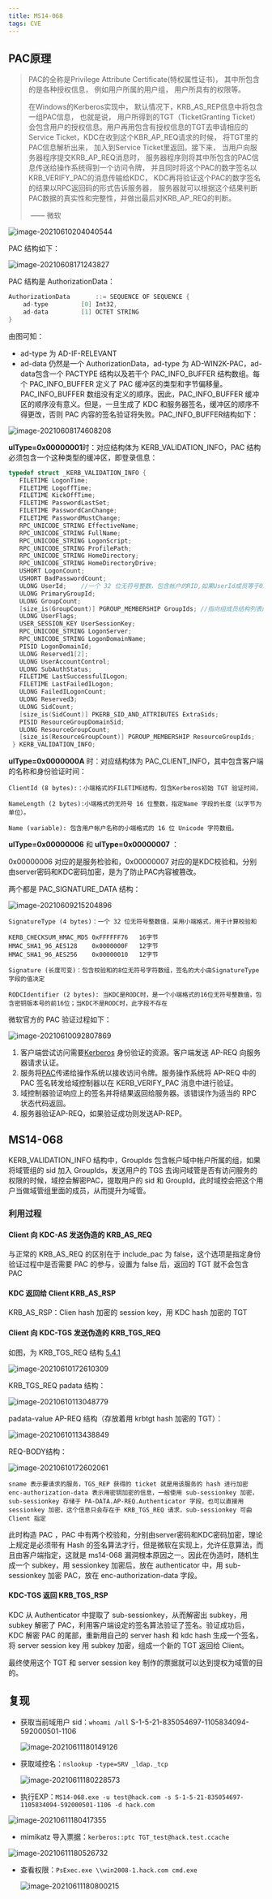 ```yaml
---
title: MS14-068
tags: CVE
---
```


## PAC原理

> PAC的全称是Privilege Attribute Certificate(特权属性证书)， 其中所包含的是各种授权信息， 例如用户所属的用户组， 用户所具有的权限等。
>
> 在Windows的Kerberos实现中， 默认情况下，KRB_AS_REP信息中将包含一组PAC信息， 也就是说， 用户所得到的TGT（TicketGranting Ticket）会包含用户的授权信息。用户再用包含有授权信息的TGT去申请相应的Service Ticket，KDC在收到这个KBR_AP_REQ请求的时候， 将TGT里的PAC信息解析出来， 加入到Service Ticket里返回。接下来， 当用户向服务器程序提交KRB_AP_REQ消息时， 服务器程序则将其中所包含的PAC信息传送给操作系统得到一个访问令牌， 并且同时将这个PAC的数字签名以KRB_VERIFY_PAC的消息传输给KDC， KDC再将验证这个PAC的数字签名的结果以RPC返回码的形式告诉服务器， 服务器就可以根据这个结果判断PAC数据的真实性和完整性，并做出最后对KRB_AP_REQ的判断。
>
> ​																																						                                                 				 —— 微软



![image-20210610204040544](https://gitee.com/tboom_is_here/pic/raw/master/img/image-20210610204040544.png)

PAC 结构如下：

![image-20210608171243827](https://gitee.com/tboom_is_here/pic/raw/master/img/image-20210608171243827.png)

PAC 结构是 AuthorizationData：

```c
AuthorizationData       ::= SEQUENCE OF SEQUENCE {
    ad-type         [0] Int32,
    ad-data         [1] OCTET STRING
}
```

由图可知：

+ ad-type 为 AD-IF-RELEVANT
+ ad-data 仍然是一个 AuthorizationData，ad-type 为 AD-WIN2K-PAC，ad-data包含一个 PACTYPE 结构以及若干个 PAC_INFO_BUFFER 结构数组。每个 PAC_INFO_BUFFER 定义了 PAC 缓冲区的类型和字节偏移量。PAC_INFO_BUFFER 数组没有定义的顺序。因此，PAC_INFO_BUFFER 缓冲区的顺序没有意义。但是，一旦生成了 KDC 和服务器签名，缓冲区的顺序不得更改，否则 PAC 内容的签名验证将失败。PAC_INFO_BUFFER结构如下：

![image-20210608174608208](https://gitee.com/tboom_is_here/pic/raw/master/img/image-20210608174608208.png)

**ulType=0x00000001**时：对应结构体为 KERB_VALIDATION_INFO，PAC 结构必须包含一个这种类型的缓冲区，即登录信息：

```c
typedef struct _KERB_VALIDATION_INFO {
   FILETIME LogonTime;
   FILETIME LogoffTime;
   FILETIME KickOffTime;
   FILETIME PasswordLastSet;
   FILETIME PasswordCanChange;
   FILETIME PasswordMustChange;
   RPC_UNICODE_STRING EffectiveName;
   RPC_UNICODE_STRING FullName;
   RPC_UNICODE_STRING LogonScript;
   RPC_UNICODE_STRING ProfilePath;
   RPC_UNICODE_STRING HomeDirectory;
   RPC_UNICODE_STRING HomeDirectoryDrive;
   USHORT LogonCount;
   USHORT BadPasswordCount;
   ULONG UserId;	//一个 32 位无符号整数，包含帐户的RID,如果UserId成员等于0x00000000，则此成员中的第一个组SID就是此帐户的SID
   ULONG PrimaryGroupId;
   ULONG GroupCount;
   [size_is(GroupCount)] PGROUP_MEMBERSHIP GroupIds; //指向组成员结构列表的指针，其中包含帐户域中帐户所属的组。此列表中的组数必须等于GroupCount
   ULONG UserFlags;
   USER_SESSION_KEY UserSessionKey;
   RPC_UNICODE_STRING LogonServer;
   RPC_UNICODE_STRING LogonDomainName;
   PISID LogonDomainId;
   ULONG Reserved1[2];
   ULONG UserAccountControl;
   ULONG SubAuthStatus;
   FILETIME LastSuccessfulILogon;
   FILETIME LastFailedILogon;
   ULONG FailedILogonCount;
   ULONG Reserved3;
   ULONG SidCount;
   [size_is(SidCount)] PKERB_SID_AND_ATTRIBUTES ExtraSids;
   PISID ResourceGroupDomainSid;
   ULONG ResourceGroupCount;
   [size_is(ResourceGroupCount)] PGROUP_MEMBERSHIP ResourceGroupIds;
 } KERB_VALIDATION_INFO;
```

**ulType=0x0000000A** 时：对应结构体为 PAC_CLIENT_INFO，其中包含客户端的名称和身份验证时间：

```
ClientId (8 bytes):：小端格式的FILETIME结构，包含Kerberos初始 TGT 验证时间，

NameLength (2 bytes):小端格式的无符号 16 位整数，指定Name 字段的长度（以字节为单位）。

Name (variable): 包含用户帐户名称的小端格式的 16 位 Unicode 字符数组。
```

**uIType=0x00000006** 和 **uIType=0x00000007** ：

0x00000006 对应的是服务检验和，0x00000007 对应的是KDC校验和。分别由server密码和KDC密码加密，是为了防止PAC内容被篡改。

两个都是 PAC_SIGNATURE_DATA 结构：

![image-20210609215204896](https://gitee.com/tboom_is_here/pic/raw/master/img/image-20210609215204896.png)

```
SignatureType (4 bytes)：一个 32 位无符号整数值，采用小端格式，用于计算校验和

KERB_CHECKSUM_HMAC_MD5 0xFFFFFF76	16字节
HMAC_SHA1_96_AES128	   0x0000000F	12字节
HMAC_SHA1_96_AES256	   0x00000010	12字节

Signature (长度可变)：包含校验和的8位无符号字符数组，签名的大小由SignatureType字段的值决定

RODCIdentifier (2 bytes): 当KDC是RODC时，是一个小端格式的16位无符号整数值，包含密钥版本号的前16位；当KDC不是RODC时，此字段不存在
```



微软官方的 PAC 验证过程如下：

![image-20210610092807869](https://gitee.com/tboom_is_here/pic/raw/master/img/image-20210610092807869.png)

1. 客户端尝试访问需要[Kerberos](https://docs.microsoft.com/en-us/openspecs/windows_protocols/ms-apds/a00d0b83-97e3-44ad-ba2d-1221d4f51a35#gt_d6a282ce-b1da-41e1-b05a-22f777a5c1fe) 身份验证的资源。客户端发送 AP-REQ 向服务器请求认证。
2. 服务将[PAC](https://docs.microsoft.com/en-us/openspecs/windows_protocols/ms-apds/a00d0b83-97e3-44ad-ba2d-1221d4f51a35#gt_26456104-0afb-4afe-a92e-ac160a9efdf8)传递给操作系统以接收访问令牌。服务操作系统将 AP-REQ 中的 PAC 签名转发给域控制器以在 KERB_VERIFY_PAC 消息中进行验证。
3. 域控制器验证响应上的签名并将结果返回给服务器。该错误作为适当的 RPC 状态代码返回。
4. 服务器验证AP-REQ，如果验证成功则发送AP-REP。



## MS14-068 

KERB_VALIDATION_INFO 结构中，GroupIds 包含帐户域中帐户所属的组，如果将域管组的 sid 加入 GroupIds，发送用户的 TGS 去询问域管是否有访问服务的权限的时候，域控会解密PAC，提取用户的 sid 和 GroupId，此时域控会把这个用户当做域管组里面的成员，从而提升为域管。

### 利用过程

#### Client 向 KDC-AS 发送伪造的 KRB_AS_REQ

与正常的 KRB_AS_REQ 的区别在于 include_pac 为 false，这个选项是指定身份验证过程中是否需要 PAC 的参与，设置为 false 后，返回的 TGT 就不会包含 PAC

#### KDC 返回给 Client KRB_AS_RSP

KRB_AS_RSP：Clien hash 加密的 session key，用 KDC hash 加密的 TGT

#### Client 向 KDC-TGS 发送伪造的 KRB_TGS_REQ

如图，为 KRB_TGS_REQ 结构 [5.4.1](https://www.rfc-editor.org/rfc/rfc4120.txt)

![image-20210610172610309](https://gitee.com/tboom_is_here/pic/raw/master/img/image-20210610172610309.png)

KRB_TGS_REQ padata 结构：

![image-20210610113048779](https://gitee.com/tboom_is_here/pic/raw/master/img/image-20210610113048779.png)

padata-value AP-REQ 结构（存放着用 krbtgt hash 加密的 TGT）：

![image-20210610113438849](https://gitee.com/tboom_is_here/pic/raw/master/img/image-20210610113438849.png)

REQ-BODY结构： 

![image-20210610172602061](https://gitee.com/tboom_is_here/pic/raw/master/img/image-20210610172602061.png)

```
sname 表示要请求的服务，TGS_REP 获得的 ticket 就是用该服务的 hash 进行加密
enc-authorization-data 表示用密钥加密的信息，一般使用 sub-sessionkey 加密，sub-sessionkey 存储于 PA-DATA.AP-REQ.Authenticator 字段，也可以直接用 sessionkey 加密，这个信息只会存在于 KRB_TGS_REQ 请求，sub-sessionkey 可由 Client 指定
```

此时构造 PAC ，PAC 中有两个校验和，分别由server密码和KDC密码加密，理论上规定是必须带有 Hash 的签名算法才行，但是微软在实现上，允许任意算法，而且由客户端指定，这就是 ms14-068 漏洞根本原因之一。因此在伪造时，随机生成一个 subkey，用 sessionkey 加密后，放在 authenticator 中，用 sub-sessionkey 加密 PAC，放在 enc-authorization-data 字段。

####  KDC-TGS 返回 KRB_TGS_RSP

KDC  从 Authenticator 中提取了 sub-sessionkey，从而解密出 subkey，用 subkey 解密了 PAC，利用客户端设定的签名算法验证了签名。验证成功后，KDC 解密 PAC 的尾部，重新用自己的 server hash 和 kdc hash 生成一个签名，将 server session key  用 subkey 加密，组成一个新的 TGT 返回给 Client。

最终使用这个 TGT 和  server session key 制作的票据就可以达到提权为域管的目的。 



## 复现

+ 获取当前域用户 sid：`whoami /all`   S-1-5-21-835054697-1105834094-592000501-1106

  ![image-20210611180149126](https://gitee.com/tboom_is_here/pic/raw/master/img/image-20210611180149126.png)

+ 获取域控名：`nslookup -type=SRV _ldap._tcp`

  ![image-20210611180228573](https://gitee.com/tboom_is_here/pic/raw/master/img/image-20210611180228573.png)

+ 执行EXP：`MS14-068.exe -u test@hack.com -s S-1-5-21-835054697-1105834094-592000501-1106 -d hack.com`

![image-20210611180417355](https://gitee.com/tboom_is_here/pic/raw/master/img/image-20210611180417355.png)

+ mimikatz 导入票据：`kerberos::ptc TGT_test@hack.test.ccache`

![image-20210611180526732](https://gitee.com/tboom_is_here/pic/raw/master/img/image-20210611180526732.png)

+ 查看权限：`PsExec.exe \\win2008-1.hack.com cmd.exe`

  ![image-20210611180800215](https://gitee.com/tboom_is_here/pic/raw/master/img/image-20210611180800215.png)